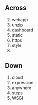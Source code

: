 ## Across
2. webapp
4. unzip
5. dashboard
7. static
9. https
10. style
11. 

## Down
1. cloud
3. expression
6. anywhere
7. steps
8. WSGI